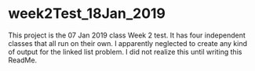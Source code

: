 # week2Test_18Jan_2019

This project is the 07 Jan 2019 class Week 2 test. It has four independent classes that all run on their own. 
I apparently neglected to create any kind of output for the linked list problem. I did not realize this until
 writing this ReadMe.
 
 


